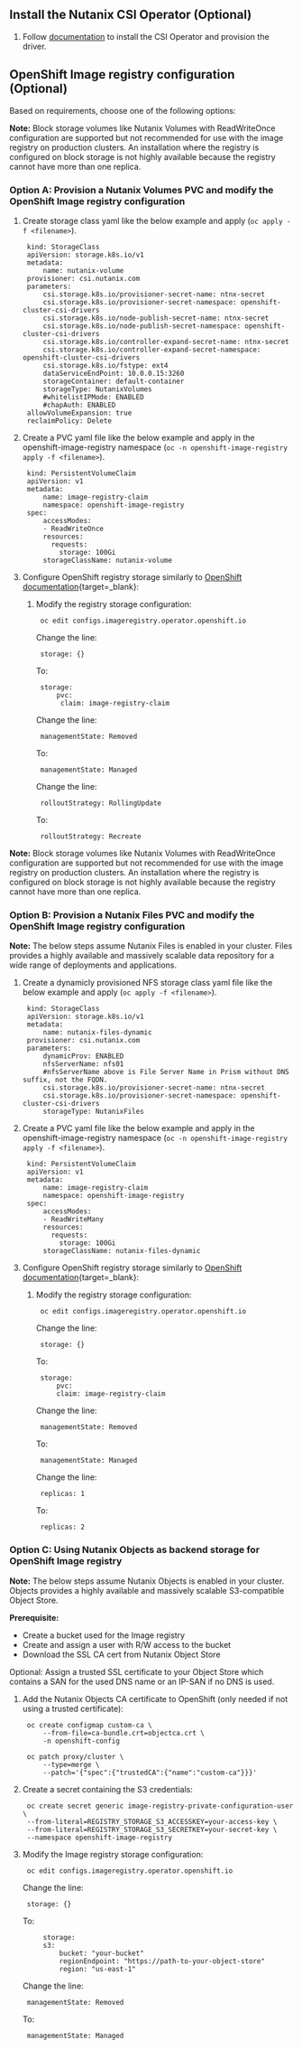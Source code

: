 ## Install the Nutanix CSI Operator (Optional)

1. Follow [documentation](/openshift/operators/csi) to install the CSI Operator and provision the driver.

## OpenShift Image registry configuration (Optional)
Based on requirements, choose one of the following options:

**Note:** Block storage volumes like Nutanix Volumes with ReadWriteOnce configuration are supported but not recommended for use with the image registry on production clusters. An installation where the registry is configured on block storage is not highly available because the registry cannot have more than one replica.

### Option A: Provision a Nutanix Volumes PVC and modify the OpenShift Image registry configuration

1. Create storage class yaml like the below example and apply (`oc apply -f <filename>`).

        kind: StorageClass
        apiVersion: storage.k8s.io/v1
        metadata:
            name: nutanix-volume
        provisioner: csi.nutanix.com
        parameters:
            csi.storage.k8s.io/provisioner-secret-name: ntnx-secret
            csi.storage.k8s.io/provisioner-secret-namespace: openshift-cluster-csi-drivers
            csi.storage.k8s.io/node-publish-secret-name: ntnx-secret
            csi.storage.k8s.io/node-publish-secret-namespace: openshift-cluster-csi-drivers
            csi.storage.k8s.io/controller-expand-secret-name: ntnx-secret
            csi.storage.k8s.io/controller-expand-secret-namespace: openshift-cluster-csi-drivers
            csi.storage.k8s.io/fstype: ext4
            dataServiceEndPoint: 10.0.0.15:3260
            storageContainer: default-container
            storageType: NutanixVolumes
            #whitelistIPMode: ENABLED
            #chapAuth: ENABLED
        allowVolumeExpansion: true
        reclaimPolicy: Delete

2. Create a PVC yaml file like the below example and apply in the openshift-image-registry namespace (`oc -n openshift-image-registry apply -f <filename>`).

        kind: PersistentVolumeClaim
        apiVersion: v1
        metadata:
            name: image-registry-claim
            namespace: openshift-image-registry
        spec:
            accessModes:
            - ReadWriteOnce
            resources:
              requests:
                storage: 100Gi
            storageClassName: nutanix-volume

3. Configure OpenShift registry storage similarly to [OpenShift documentation](https://docs.openshift.com/container-platform/latest/installing/installing_bare_metal/installing-bare-metal.html#installation-registry-storage-config_installing-bare-metal){target=_blank}:
    1. Modify the registry storage configuration:

            oc edit configs.imageregistry.operator.openshift.io

        Change the line:
    
            storage: {}
    
        To:
    
            storage:
                pvc:
                 claim: image-registry-claim
    
        Change the line:
    
            managementState: Removed
        
        To:
    
            managementState: Managed

        Change the line:
     
            rolloutStrategy: RollingUpdate
    
        To:
    
            rolloutStrategy: Recreate

**Note:** Block storage volumes like Nutanix Volumes with ReadWriteOnce configuration are supported but not recommended for use with the image registry on production clusters. An installation where the registry is configured on block storage is not highly available because the registry cannot have more than one replica. 

### Option B: Provision a Nutanix Files PVC and modify the OpenShift Image registry configuration

  **Note:** The below steps assume Nutanix Files is enabled in your cluster. Files provides a highly available and massively scalable data repository for a wide range of deployments and applications.

1. Create a dynamicly provisioned NFS storage class yaml file like the below example and apply (`oc apply -f <filename>`).

        kind: StorageClass
        apiVersion: storage.k8s.io/v1
        metadata:
            name: nutanix-files-dynamic
        provisioner: csi.nutanix.com
        parameters:
            dynamicProv: ENABLED
            nfsServerName: nfs01
            #nfsServerName above is File Server Name in Prism without DNS suffix, not the FQDN.
            csi.storage.k8s.io/provisioner-secret-name: ntnx-secret
            csi.storage.k8s.io/provisioner-secret-namespace: openshift-cluster-csi-drivers
            storageType: NutanixFiles

2. Create a PVC yaml file like the below example and apply in the openshift-image-registry namespace (`oc -n openshift-image-registry apply -f <filename>`).

        kind: PersistentVolumeClaim
        apiVersion: v1
        metadata:
            name: image-registry-claim
            namespace: openshift-image-registry
        spec:
            accessModes:
            - ReadWriteMany
            resources:
              requests:
                storage: 100Gi
            storageClassName: nutanix-files-dynamic

3. Configure OpenShift registry storage similarly to [OpenShift documentation](https://docs.openshift.com/container-platform/latest/installing/installing_bare_metal/installing-bare-metal.html#installation-registry-storage-config_installing-bare-metal){target=_blank}:
    1. Modify the registry storage configuration:

            oc edit configs.imageregistry.operator.openshift.io

        Change the line:
    
            storage: {}
    
        To:
    
            storage:
                pvc:
                claim: image-registry-claim

        Change the line:
    
            managementState: Removed
        
        To:
    
            managementState: Managed

        Change the line:
     
            replicas: 1
    
        To:
    
            replicas: 2

    
### Option C: Using Nutanix Objects as backend storage for OpenShift Image registry

  **Note:** The below steps assume Nutanix Objects is enabled in your cluster. Objects provides a highly available and massively scalable S3-compatible Object Store.

**Prerequisite:**

- Create a bucket used for the Image registry
- Create and assign a user with R/W access to the bucket
- Download the SSL CA cert from Nutanix Object Store

Optional: Assign a trusted SSL certificate to your Object Store which contains a SAN for the used DNS name or an IP-SAN if no DNS is used.

1. Add the Nutanix Objects CA certificate to OpenShift (only needed if not using a trusted certificate):

        oc create configmap custom-ca \
            --from-file=ca-bundle.crt=objectca.crt \
            -n openshift-config

        oc patch proxy/cluster \
            --type=merge \
            --patch='{"spec":{"trustedCA":{"name":"custom-ca"}}}'

2. Create a secret containing the S3 credentials:

        oc create secret generic image-registry-private-configuration-user \
        --from-literal=REGISTRY_STORAGE_S3_ACCESSKEY=your-access-key \
        --from-literal=REGISTRY_STORAGE_S3_SECRETKEY=your-secret-key \
        --namespace openshift-image-registry
 
3. Modify the Image registry storage configuration:

        oc edit configs.imageregistry.operator.openshift.io

    Change the line:

        storage: {}

    To:

            storage:
            s3:
                bucket: "your-bucket"
                regionEndpoint: "https://path-to-your-object-store"
                region: "us-east-1"

    Change the line:

        managementState: Removed

     To:

        managementState: Managed
